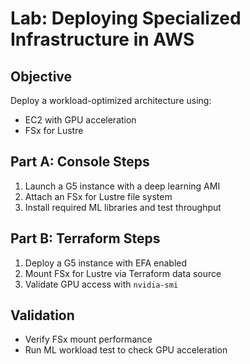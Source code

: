 
# Lab: Deploying Specialized Infrastructure in AWS

## Objective
Deploy a workload-optimized architecture using:
- EC2 with GPU acceleration
- FSx for Lustre

## Part A: Console Steps
1. Launch a G5 instance with a deep learning AMI
2. Attach an FSx for Lustre file system
3. Install required ML libraries and test throughput

## Part B: Terraform Steps
1. Deploy a G5 instance with EFA enabled
2. Mount FSx for Lustre via Terraform data source
3. Validate GPU access with `nvidia-smi`

## Validation
- Verify FSx mount performance
- Run ML workload test to check GPU acceleration
